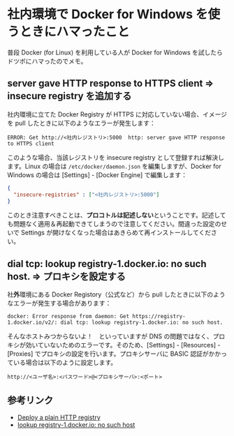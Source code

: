 # 社内環境で Docker for Windows を使うときにハマったこと

普段 Docker (for Linux) を利用している人が Docker for Windows を試したらドツボにハマったのでメモ。

## server gave HTTP response to HTTPS client => insecure registry を追加する

社内環境に立てた Docker Registry が HTTPS に対応していない場合、イメージを pull したときに以下のようなエラーが発生します：

```shell
ERROR: Get http://<社内レジストリ>:5000  http: server gave HTTP response to HTTPS client
```
このような場合、当該レジストリを insecure registry として登録すれば解決します。Linux の場合は `/etc/docker/daemon.json` を編集しますが、Docker for Windows の場合は [Settings] - [Docker Engine] で編集します：

```json:daemon.json
{
  "insecure-registries" : ["<社内レジストリ>:5000"]
}
```

このとき注意すべきことは、**プロコトルは記述しない**ということです。記述しても問題なく適用＆再起動できてしまうので注意してください。間違った設定のせいで Settings が開けなくなった場合はあきらめて再インストールしてください。

## dial tcp: lookup registry-1.docker.io: no such host. => プロキシを設定する

社**外**環境にある Docker Registory（公式など）から pull したときに以下のようなエラーが発生する場合があります：

```
docker: Error response from daemon: Get https://registry-1.docker.io/v2/: dial tcp: lookup registry-1.docker.io: no such host.
```

そんなホストみつからないよ！　といっていますが DNS の問題ではなく、プロキシが効いていないためのエラーです。そのため、[Settings] - [Resources] - [Proxies] でプロキシの設定を行います。プロキシサーバに BASIC 認証がかかっている場合は以下のように設定します。

```
http://<ユーザ名>:<パスワード>@<プロキシサーバ>:<ポート>
```

## 参考リンク

* [Deploy a plain HTTP registry](https://docs.docker.com/registry/insecure/)
* [lookup registry-1.docker.io: no such host](https://stackoverflow.com/questions/46036152/lookup-registry-1-docker-io-no-such-host)
